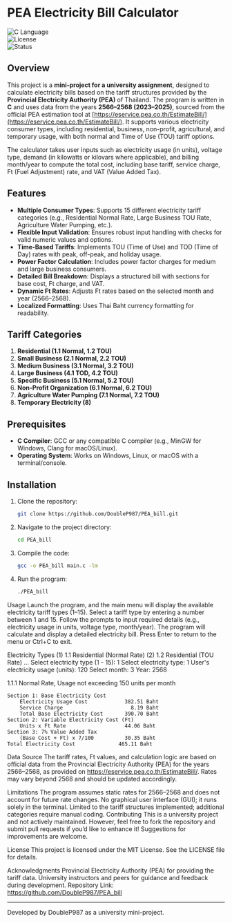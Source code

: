 # PEA Electricity Bill Calculator

![C Language](https://img.shields.io/badge/Language-C-blue.svg)  
![License](https://img.shields.io/badge/License-MIT-green.svg)  
![Status](https://img.shields.io/badge/Status-Completed-brightgreen.svg)

## Overview

This project is a **mini-project for a university assignment**, designed to calculate electricity bills based on the tariff structures provided by the **Provincial Electricity Authority (PEA)** of Thailand. The program is written in **C** and uses data from the years **2566–2568 (2023–2025)**, sourced from the official PEA estimation tool at [https://eservice.pea.co.th/EstimateBill/](https://eservice.pea.co.th/EstimateBill/). It supports various electricity consumer types, including residential, business, non-profit, agricultural, and temporary usage, with both normal and Time of Use (TOU) tariff options.

The calculator takes user inputs such as electricity usage (in units), voltage type, demand (in kilowatts or kilovars where applicable), and billing month/year to compute the total cost, including base tariff, service charge, Ft (Fuel Adjustment) rate, and VAT (Value Added Tax).

## Features

- **Multiple Consumer Types**: Supports 15 different electricity tariff categories (e.g., Residential Normal Rate, Large Business TOU Rate, Agriculture Water Pumping, etc.).
- **Flexible Input Validation**: Ensures robust input handling with checks for valid numeric values and options.
- **Time-Based Tariffs**: Implements TOU (Time of Use) and TOD (Time of Day) rates with peak, off-peak, and holiday usage.
- **Power Factor Calculation**: Includes power factor charges for medium and large business consumers.
- **Detailed Bill Breakdown**: Displays a structured bill with sections for base cost, Ft charge, and VAT.
- **Dynamic Ft Rates**: Adjusts Ft rates based on the selected month and year (2566–2568).
- **Localized Formatting**: Uses Thai Baht currency formatting for readability.

## Tariff Categories

1. **Residential (1.1 Normal, 1.2 TOU)**  
2. **Small Business (2.1 Normal, 2.2 TOU)**  
3. **Medium Business (3.1 Normal, 3.2 TOU)**  
4. **Large Business (4.1 TOD, 4.2 TOU)**  
5. **Specific Business (5.1 Normal, 5.2 TOU)**  
6. **Non-Profit Organization (6.1 Normal, 6.2 TOU)**  
7. **Agriculture Water Pumping (7.1 Normal, 7.2 TOU)**  
8. **Temporary Electricity (8)**  

## Prerequisites

- **C Compiler**: GCC or any compatible C compiler (e.g., MinGW for Windows, Clang for macOS/Linux).
- **Operating System**: Works on Windows, Linux, or macOS with a terminal/console.

## Installation

1. Clone the repository:
   ```bash
   git clone https://github.com/DoubleP987/PEA_bill.git
2. Navigate to the project directory:
   ```bash
   cd PEA_bill
3. Compile the code:
   ```bash
   gcc -o PEA_bill main.c -lm
4. Run the program:
   ```bash
   ./PEA_bill
   
Usage
Launch the program, and the main menu will display the available electricity tariff types (1–15).
Select a tariff type by entering a number between 1 and 15.
Follow the prompts to input required details (e.g., electricity usage in units, voltage type, month/year).
The program will calculate and display a detailed electricity bill.
Press Enter to return to the menu or Ctrl+C to exit.

Electricity Types
(1) 1.1 Residential (Normal Rate)
(2) 1.2 Residential (TOU Rate)
...
Select electricity type (1 - 15): 1
Select electricity type: 1
User's electricity usage (units): 120
Select month: 3
Year: 2568

1.1.1 Normal Rate, Usage not exceeding 150 units per month

	Section 1: Base Electricity Cost
		Electricity Usage Cost            382.51 Baht
		Service Charge                      8.19 Baht
		Total Base Electricity Cost       390.70 Baht
	Section 2: Variable Electricity Cost (Ft)
		Units x Ft Rate                   44.06 Baht
	Section 3: 7% Value Added Tax
		(Base Cost + Ft) x 7/100          30.35 Baht
	Total Electricity Cost              465.11 Baht

Data Source
The tariff rates, Ft values, and calculation logic are based on official data from the Provincial Electricity Authority (PEA) for the years 2566–2568, as provided on https://eservice.pea.co.th/EstimateBill/. Rates may vary beyond 2568 and should be updated accordingly.

Limitations
The program assumes static rates for 2566–2568 and does not account for future rate changes.
No graphical user interface (GUI); it runs solely in the terminal.
Limited to the tariff structures implemented; additional categories require manual coding.
Contributing
This is a university project and not actively maintained. However, feel free to fork the repository and submit pull requests if you’d like to enhance it! Suggestions for improvements are welcome.

License
This project is licensed under the MIT License. See the LICENSE file for details.

Acknowledgments
Provincial Electricity Authority (PEA) for providing the tariff data.
University instructors and peers for guidance and feedback during development.
Repository Link: https://github.com/DoubleP987/PEA_bill

---

Developed by DoubleP987 as a university mini-project.


